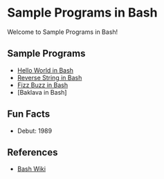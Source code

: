 # Sample Programs in Bash

Welcome to Sample Programs in Bash!

## Sample Programs

- [Hello World in Bash](https://therenegadecoder.com/code/hello-world-in-bash/)
- [Reverse String in Bash](https://github.com/jrg94/sample-programs/issues/159)
- [Fizz Buzz in Bash](https://github.com/jrg94/sample-programs/issues/384)
- [Baklava in Bash]

## Fun Facts

- Debut: 1989

## References

- [Bash Wiki](https://en.wikipedia.org/wiki/Bash_(Unix_shell))
